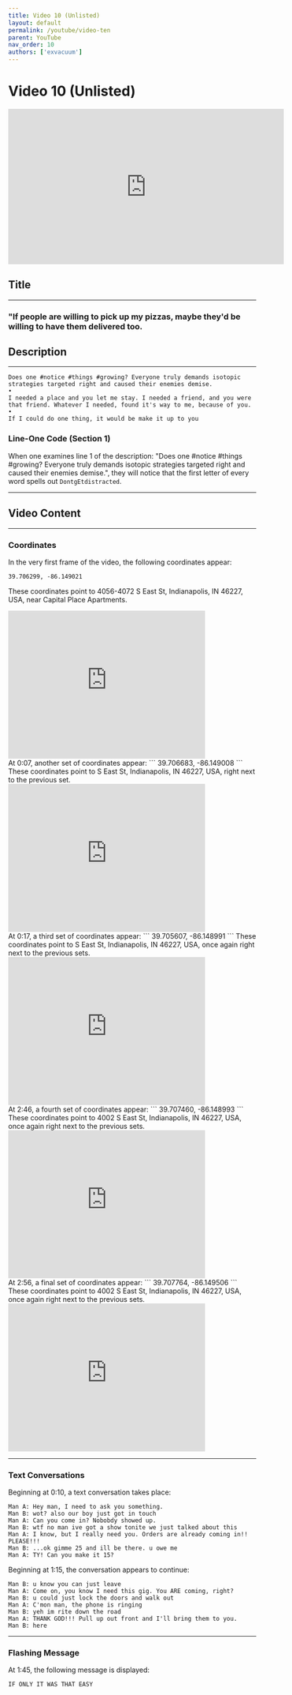 ```yaml
---
title: Video 10 (Unlisted)
layout: default
permalink: /youtube/video-ten
parent: YouTube
nav_order: 10
authors: ['exvacuum']
---
```


# Video 10 (Unlisted)
<iframe width="560" height="315" src="https://www.youtube.com/embed/Aiu2L_6ET0Y" frameborder="0" allow="accelerometer; autoplay; encrypted-media; gyroscope; picture-in-picture" allowfullscreen></iframe>

## Title

---

### "If people are willing to pick up my pizzas, maybe they'd be willing to have them delivered too.

## Description

---

```
Does one #notice #things #growing? Everyone truly demands isotopic strategies targeted right and caused their enemies demise.
•
I needed a place and you let me stay. I needed a friend, and you were that friend. Whatever I needed, found it's way to me, because of you.
•
If I could do one thing, it would be make it up to you
```

### Line-One Code (Section 1)
When one examines line 1 of the description: "Does one #notice #things #growing? Everyone truly demands isotopic strategies targeted right and caused their enemies demise.", they will notice that the first letter of every word spells out `DontgEtdistracted`.

---

## Video Content

---

### Coordinates
In the very first frame of the video, the following coordinates appear:
```
39.706299, -86.149021
```
These coordinates point to 4056-4072 S East St, Indianapolis, IN 46227, USA, near Capital Place Apartments.
<iframe src="https://www.google.com/maps/embed?pb=!1m18!1m12!1m3!1d3069.4883111565237!2d-86.14900956096828!3d39.70620741150923!2m3!1f0!2f0!3f0!3m2!1i1024!2i768!4f13.1!3m3!1m2!1s0x0%3A0x0!2zMznCsDQyJzIyLjciTiA4NsKwMDgnNTYuNSJX!5e0!3m2!1sen!2sca!4v1576354631559!5m2!1sen!2sca" width="400" height="300" frameborder="0" style="border:0;" allowfullscreen=""></iframe>
<br>
At 0:07, another set of coordinates appear:
```
39.706683, -86.149008
```
These coordinates point to S East St, Indianapolis, IN 46227, USA, right next to the previous set.
<iframe src="https://www.google.com/maps/embed?pb=!1m18!1m12!1m3!1d3069.470193841277!2d-86.14902109788949!3d39.70661466217229!2m3!1f0!2f0!3f0!3m2!1i1024!2i768!4f13.1!3m3!1m2!1s0x0%3A0x0!2zMznCsDQyJzI0LjEiTiA4NsKwMDgnNTYuNCJX!5e0!3m2!1sen!2sca!4v1576355081283!5m2!1sen!2sca" width="400" height="300" frameborder="0" style="border:0;" allowfullscreen=""></iframe>
<br>
At 0:17, a third set of coordinates appear:
```
39.705607, -86.148991
```
These coordinates point to S East St, Indianapolis, IN 46227, USA, once again right next to the previous sets.
<iframe src="https://www.google.com/maps/embed?pb=!1m18!1m12!1m3!1d3069.515022228153!2d-86.1511796842489!3d39.705606979454004!2m3!1f0!2f0!3f0!3m2!1i1024!2i768!4f13.1!3m3!1m2!1s0x0%3A0x0!2zMznCsDQyJzIwLjIiTiA4NsKwMDgnNTYuNCJX!5e0!3m2!1sen!2sca!4v1576355616327!5m2!1sen!2sca" width="400" height="300" frameborder="0" style="border:0;" allowfullscreen=""></iframe>
<br>
At 2:46, a fourth set of coordinates appear:
```
39.707460, -86.148993
```
These coordinates point to 4002 S East St, Indianapolis, IN 46227, USA, once again right next to the previous sets.
<iframe src="https://www.google.com/maps/embed?pb=!1m18!1m12!1m3!1d3069.4316049081185!2d-86.14955203082967!3d39.70748207314865!2m3!1f0!2f0!3f0!3m2!1i1024!2i768!4f13.1!3m3!1m2!1s0x0%3A0x0!2zMznCsDQyJzI2LjkiTiA4NsKwMDgnNTYuNCJX!5e0!3m2!1sen!2sca!4v1576357336597!5m2!1sen!2sca" width="400" height="300" frameborder="0" style="border:0;" allowfullscreen=""></iframe>
<br>
At 2:56, a final set of coordinates appear:
```
39.707764, -86.149506
```
These coordinates point to 4002 S East St, Indianapolis, IN 46227, USA, once again right next to the previous sets.
<iframe src="https://www.google.com/maps/embed?pb=!1m18!1m12!1m3!1d3069.419063454007!2d-86.15169468424885!3d39.70776397945386!2m3!1f0!2f0!3f0!3m2!1i1024!2i768!4f13.1!3m3!1m2!1s0x0%3A0x0!2zMznCsDQyJzI4LjAiTiA4NsKwMDgnNTguMiJX!5e0!3m2!1sen!2sca!4v1576358077524!5m2!1sen!2sca" width="400" height="300" frameborder="0" style="border:0;" allowfullscreen=""></iframe>

---

### Text Conversations
Beginning at 0:10, a text conversation takes place:
```
Man A: Hey man, I need to ask you something.
Man B: wot? also our boy just got in touch
Man A: Can you come in? Nobobdy showed up.
Man B: wtf no man ive got a show tonite we just talked about this
Man A: I know, but I really need you. Orders are already coming in!! PLEASE!!!
Man B: ...ok gimme 25 and ill be there. u owe me
Man A: TY! Can you make it 15?
```

Beginning at 1:15, the conversation appears to continue:
```
Man B: u know you can just leave
Man A: Come on, you know I need this gig. You ARE coming, right?
Man B: u could just lock the doors and walk out
Man A: C'mon man, the phone is ringing
Man B: yeh im rite down the road
Man A: THANK GOD!!! Pull up out front and I'll bring them to you.
Man B: here
```

---

### Flashing Message
At 1:45, the following message is displayed:
```
IF ONLY IT WAS THAT EASY
```